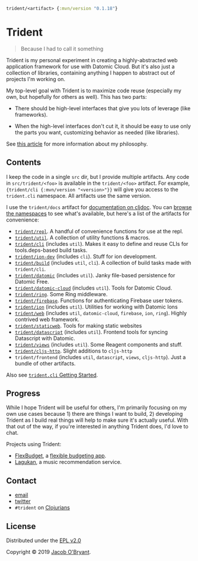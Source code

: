 ```clojure
trident/<artifact> {:mvn/version "0.1.18"}
```

# Trident

> Because I had to call it something

Trident is my personal experiment in creating a highly-abstracted web
application framework for use with Datomic Cloud. But it's also just a
collection of libraries, containing anything I happen to abstract out of
projects I'm working on.

My top-level goal with Trident is to maximize code reuse (especially my own, but
hopefully for others as well). This has two parts:

 - There should be high-level interfaces that give you lots of leverage (like
   frameworks).

 - When the high-level interfaces don't cut it, it should be easy to use only
   the parts you want, customizing behavior as needed (like libraries).

See [this article](https://jacobobryant.com/post/2019/grow/) for more
information about my philosophy.

## Contents

I keep the code in a single `src` dir, but I provide multiple artifacts. Any
code in `src/trident/<foo>` is available in the `trident/<foo>` artifact. For
example, `{trident/cli {:mvn/version "<version>"}}` will give you access to the
`trident.cli` namespace. All artifacts use the same version.

I use the `trident/docs` artifact for [documentation on cljdoc]. You can
[browse the namespaces](https://cljdoc.org/d/trident/docs/CURRENT/api/trident)
to see what's available, but here's a list of the artifacts for convenience:

 - [`trident/repl`](https://cljdoc.org/d/trident/docs/CURRENT/api/trident.repl). A handful of convenience functions for use at the repl.
 - [`trident/util`](https://cljdoc.org/d/trident/docs/CURRENT/api/trident.util). A collection of utility functions & macros.
 - [`trident/cli`](https://cljdoc.org/d/trident/docs/CURRENT/api/trident.cli) (includes `util`). Makes it easy to define and reuse CLIs for tools.deps-based build tasks.
 - [`trident/ion-dev`](https://cljdoc.org/d/trident/docs/CURRENT/api/trident.ion-dev) (includes `cli`). Stuff for ion development.
 - [`trident/build`](https://cljdoc.org/d/trident/docs/CURRENT/api/trident.build) (includes `util`, `cli`). A collection of build tasks made with `trident/cli`.
 - [`trident/datomic`](https://cljdoc.org/d/trident/docs/CURRENT/api/trident.datomic) (includes `util`). Janky file-based persistence for Datomic Free.
 - [`trident/datomic-cloud`](https://cljdoc.org/d/trident/docs/CURRENT/api/trident.datomic-cloud) (includes `util`). Tools for Datomic Cloud.
 - [`trident/ring`](https://cljdoc.org/d/trident/docs/CURRENT/api/trident.ring). Some Ring middleware.
 - [`trident/firebase`](https://cljdoc.org/d/trident/docs/CURRENT/api/trident.firebase). Functions for authenticating Firebase user tokens.
 - [`trident/ion`](https://cljdoc.org/d/trident/docs/CURRENT/api/trident.ion) (includes `util`). Utilities for working with Datomic Ions
 - [`trident/web`](https://cljdoc.org/d/trident/docs/CURRENT/api/trident.web) (includes `util`, `datomic-cloud`, `firebase`, `ion`, `ring`). Highly contrived web framework.
 - [`trident/staticweb`](https://cljdoc.org/d/trident/docs/CURRENT/api/trident.staticweb). Tools for making static websites
 - [`trident/datascript`](https://cljdoc.org/d/trident/docs/CURRENT/api/trident.datascript) (includes `util`). Frontend tools for syncing Datascript with Datomic.
 - [`trident/views`](https://cljdoc.org/d/trident/docs/CURRENT/api/trident.views) (includes `util`). Some Reagent components and stuff.
 - [`trident/cljs-http`](https://cljdoc.org/d/trident/docs/CURRENT/api/trident.cljs-http). Slight additions to `cljs-http`
 - `trident/frontend` (includes `util`, `datascript`, `views`, `cljs-http`). Just a bundle of other artifacts.

Also see [`trident.cli` Getting Started](doc/cli.md).

## Progress

While I hope Trident will be useful for others, I'm primarily focusing on my own
use cases because 1) there are things I want to build, 2) developing Trident as
I build real things will help to make sure it's actually useful. With that out
of the way, if you're interested in anything Trident does, I'd love to chat.

Projects using Trident:

 - [FlexBudget](https://github.com/jacobobryant/flexbudget), a [flexible budgeting app](https://notjust.us).
 - [Lagukan](https://lagukan.com), a music recommendation service.

## Contact

 - [email](mailto:foo@jacobobryant.com)
 - [twitter](https://twitter.com/obryant666)
 - `#trident` on [Clojurians](https://clojurians.slack.com)

## License

Distributed under the [EPL v2.0](LICENSE)

Copyright &copy; 2019 [Jacob O'Bryant](https://jacobobryant.com).

[documentation on cljdoc]: https://cljdoc.org/d/trident/docs/CURRENT/doc/readme
[trepl.py]: https://cljdoc.org/d/trident/docs/CURRENT/doc/running-build-tasks-quickly-with-trepl-py-
